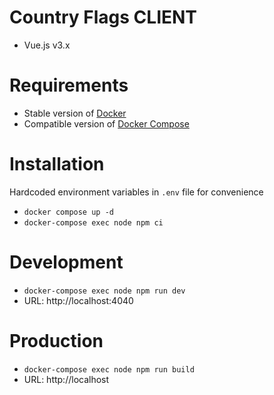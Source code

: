 # Country Flags CLIENT

- Vue.js v3.x

# Requirements

- Stable version of [Docker](https://docs.docker.com/engine/install/)
- Compatible version of [Docker Compose](https://docs.docker.com/compose/install/#install-compose)

# Installation

Hardcoded environment variables in `.env` file for convenience
- `docker compose up -d`
- `docker-compose exec node npm ci`


# Development
- `docker-compose exec node npm run dev`
- URL: http://localhost:4040

# Production
- `docker-compose exec node npm run build`
- URL: http://localhost

